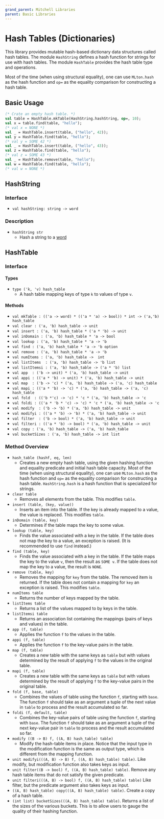 ```yaml
---
grand_parent: Mitchell Libraries
parent: Basic Libraries
---
```

# Hash Tables (Dictionaries)

This library provides mutable hash-based dictionary data structures called hash
tables. The module `HashString` defines a hash function for strings for use with
hash tables. The module `HashTable` provides the hash table type and operations.

Most of the time (when using structural equality), one can use `MLton.hash` as
the hash function and `op=` as the equality comparison for constructing a hash
table.

## Basic Usage

```sml
(* Crate an empty hash table. *)
val table = HashTable.mkTable(HashString.hashString, op=, 10);
val x = table.find(table, "hello");
(* val x = NONE *)
val _ = HashTable.insert(table, ("hello", 42));
val y = HashTable.find(table, "hello");
(* val y = SOME 42 *)
val _ = HashTable.insert(table, ("hello", 43));
val z = HashTable.find(table, "hello");
(* val z = SOME 43 *)
val _ = HashTable.remove(table, "hello");
val w = HashTable.find(table, "hello");
(* val w = NONE *)
```

## HashString

### Interface
- `val hashString: string -> word`

### Description

- `hashString str`
  - Hash a string to a [word](http://sml-family.org/Basis/word.html)

## HashTable

### Interface

#### Types
- `type ('k, 'v) hash_table`
  - A hash table mapping keys of type `k` to values of type `v`.

#### Methods
- `val mkTable : (('a -> word) * (('a * 'a) -> bool)) * int -> ('a,'b) hash_table`
- `val clear : ('a, 'b) hash_table -> unit`
- `val insert : ('a, 'b) hash_table * ('a * 'b) -> unit`
- `val inDomain : ('a, 'b) hash_table * 'a -> bool`
- `val lookup : ('a, 'b) hash_table * 'a -> 'b`
- `val find : ('a, 'b) hash_table * 'a -> 'b option`
- `val remove : ('a, 'b) hash_table * 'a -> 'b`
- `val numItems : ('a, 'b) hash_table ->  int`
- `val listItems  : ('a, 'b) hash_table -> 'b list`
- `val listItemsi : ('a, 'b) hash_table -> ('a * 'b) list`
- `val app  : ('b -> unit) * ('a, 'b) hash_table -> unit`
- `val appi : (('a * 'b) -> unit) * ('a, 'b) hash_table -> unit`
- `val map  : ('b -> 'c) * ('a, 'b) hash_table -> ('a, 'c) hash_table`
- `val mapi : (('a * 'b) -> 'c) * ('a, 'b) hash_table -> ('a, 'c) hash_table`
- `val fold  : (('b *'c) -> 'c) * 'c * ('a, 'b) hash_table -> 'c`
- `val foldi : (('a * 'b * 'c) -> 'c) * 'c * ('a, 'b) hash_table -> 'c`
- `val modify  : ('b -> 'b) * ('a, 'b) hash_table -> unit`
- `val modifyi : (('a * 'b) -> 'b) * ('a, 'b) hash_table -> unit`
- `val filter  : ('b -> bool) * ('a, 'b) hash_table -> unit`
- `val filteri : (('a * 'b) -> bool) * ('a, 'b) hash_table -> unit`
- `val copy : ('a, 'b) hash_table -> ('a, 'b) hash_table`
- `val bucketSizes : ('a, 'b) hash_table -> int list`

### Method Overview
- `hash_table (hashf, eq, len)`
  - Creates a new empty hash table, using the given hashing function and
    equality predicate and initial hash table capacity. Most of the time (when
    using structural equality), one can use `MLton.hash` as the hash function
    and `op=` as the equality comparison for constructing a hash table.
    `HashString.hash` is a hash function that is specialized for strings.
- `clear table`
  - Removes all elements from the table. This modifies `table`.
- `insert (table, (key, value))`
  - Inserts an item into the table. If the key is already mapped to a value, the
    value is replaced. This modifies `table`.
- `inDomain (table, key)`
  - Determines if the table maps the key to some value.
- `lookup (table, key)`
  - Finds the value associated with a key in the table. If the table does not
    map the key to a value, an exception is raised. (It is recommended to use
    `find` instead.)
- `find (table, key)`
  - Finds the value associated with a key in the table. If the table maps the
    key to the value `v`, then the result as `SOME v`. If the table does not map
    the key to a value, the result is `NONE`.
- `remove (table, key)`
  - Removes the mapping for `key` from the table. The removed item is returned.
    If the table does not contain a mapping for `key` an exception is raised.
    This modifies `table`.
- `numItems table`
  - Returns the number of keys mapped by the table.
- `listItems table`
  - Returns a list of the values mapped to by keys in the table.
- `listItemsi table`
  - Returns an association list containing the mappings (pairs of keys and
    values) in the table.
- `app (f, table)`
  - Applies the function `f` to the values in the table.
- `appi (f, table)`
  - Applies the function `f` to the key-value pairs in the table.
- `map (f, table)`
  - Creates a new table with the same keys as `table` but with values determined
    by the result of applying `f` to the values in the original table.
- `mapi (f, table)`
  - Creates a new table with the same keys as `table` but with values determined
    by the result of applying `f` to the key-value pairs in the original table.
- `fold (f, base, table)`
  - Combines the values of table using the function `f`, starting with `base`.
    The function `f` should take as an argument a tuple of the next value in
    `table` to process and the result accumulated so far.
- `foldi (f, default, table)`
  - Combines the key-value pairs of table using the function `f`, starting with
    `base`. The function `f` should take as an argument a tuple of the next
    key-value pair in `table` to process and the result accumulated so far.
- `modify ((B -> B) f, ((A, B) hash_table) table)`
  - Modify the hash-table items in place. Notice that the input type in the modification function is the same as output type, which is different from the mapping function.
- `unit modifyi(((A, B) -> B) f, ((A, B) hash_table) table)`. Like modify, but modification function also takes keys as input.
- `unit filter((B -> bool) f, ((A, B) hash_table) table)`. Remove any hash table items that do not satisfy the given predicate.
- `unit filteri(((A, B) -> bool) f, ((A, B) hash_table) table)` Like filter, but the predicate argument also takes keys as input.
- `((A, B) hash_table) copy(((A, B) hash_table) table)`. Create a copy of a hash table.
- `(int list) bucketSizes(((A, B) hash_table) table)`. Returns a list of the sizes of the various buckets. This is to allow users to gauge the quality of their hashing function.

